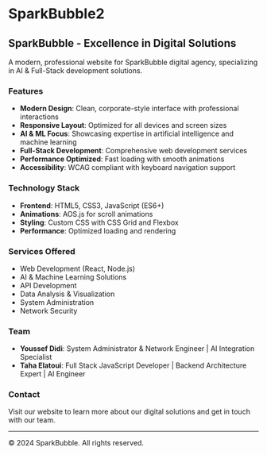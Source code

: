 # SparkBubble2

## SparkBubble - Excellence in Digital Solutions

A modern, professional website for SparkBubble digital agency, specializing in AI & Full-Stack development solutions.

### Features

- **Modern Design**: Clean, corporate-style interface with professional interactions
- **Responsive Layout**: Optimized for all devices and screen sizes
- **AI & ML Focus**: Showcasing expertise in artificial intelligence and machine learning
- **Full-Stack Development**: Comprehensive web development services
- **Performance Optimized**: Fast loading with smooth animations
- **Accessibility**: WCAG compliant with keyboard navigation support

### Technology Stack

- **Frontend**: HTML5, CSS3, JavaScript (ES6+)
- **Animations**: AOS.js for scroll animations
- **Styling**: Custom CSS with CSS Grid and Flexbox
- **Performance**: Optimized loading and rendering

### Services Offered

- Web Development (React, Node.js)
- AI & Machine Learning Solutions
- API Development
- Data Analysis & Visualization
- System Administration
- Network Security

### Team

- **Youssef Didi**: System Administrator & Network Engineer | AI Integration Specialist
- **Taha Elatoui**: Full Stack JavaScript Developer | Backend Architecture Expert | AI Engineer

### Contact

Visit our website to learn more about our digital solutions and get in touch with our team.

---

© 2024 SparkBubble. All rights reserved.